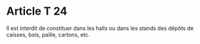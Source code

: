 # Article T 24

Il est interdit de constituer dans les halls ou dans les stands des dépôts de caisses, bois, paille, cartons, etc.
